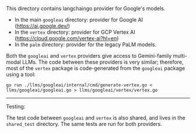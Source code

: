 This directory contains langchaingo provider for Google's models.

* In the main `googleai` directory: provider for Google AI
  (https://ai.google.dev/)
* In the `vertex` directory: provider for GCP Vertex AI
  (https://cloud.google.com/vertex-ai?hl=en)
* In the `palm` directory: provider for the legacy PaLM models.

Both the `googleai` and `vertex` providers give access to Gemini-family
multi-modal LLMs. The code between these providers is very similar; therefore,
most of the `vertex` package is code-generated from the `googleai` package using
a tool:

    go run ./llms/googleai/internal/cmd/generate-vertex.go < llms/googleai/googleai.go > llms/googleai/vertex/vertex.go

----

Testing:

The test code between `googleai` and `vertex` is also shared, and lives in
the `shared_test` directory. The same tests are run for both providers.
